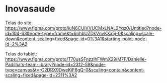 # Inovasaude

Telas do site: https://www.figma.com/proto/iuN6CUIVVUCMxLNAL2Yqz0/Untitled?node-id=104-63&node-type=frame&t=6nhbUZDkVnvKXa5j-0&scaling=scale-down&content-scaling=fixed&page-id=0%3A1&starting-point-node-id=2%3A2

Telas do tablet: https://www.figma.com/proto/T70usSFnzzlhFWmX29iM7F/Danielle-Padilha's-team-library?node-id=2312-59&node-type=canvas&t=rC2DRX9DweKiF6gQ-0&scaling=contain&content-scaling=fixed&page-id=2311%3A2
